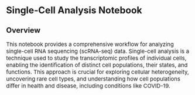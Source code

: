 <h1 style="font-size:25px;">Single-Cell Analysis Notebook</h1>

<h2 style="font-size:20px;">Overview</h2>
<p style="font-size:15px;">This notebook provides a comprehensive workflow for analyzing single-cell RNA sequencing (scRNA-seq) data. Single-cell analysis is a technique used to study the transcriptomic profiles of individual cells, enabling the identification of distinct cell populations, their states, and functions. This approach is crucial for exploring cellular heterogeneity, uncovering rare cell types, and understanding how cell populations differ in health and disease, including conditions like COVID-19.</p>

